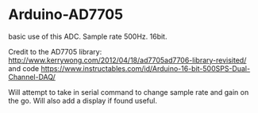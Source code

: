 # Arduino-AD7705
basic use of this ADC. Sample rate 500Hz. 16bit.

Credit to the AD7705 library: http://www.kerrywong.com/2012/04/18/ad7705ad7706-library-revisited/
and code  https://www.instructables.com/id/Arduino-16-bit-500SPS-Dual-Channel-DAQ/

Will attempt to take in serial command to change sample rate and gain on the go.
Will also add a display if found useful.
